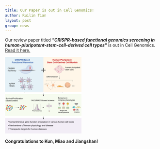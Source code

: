```yaml
---
title: Our Paper is out in Cell Genomics!
author: Ruilin Tian
layout: post
group: news
---
```

 Our review paper titled ***"CRISPR-based functional genomics screening in human-pluripotent-stem-cell-derived cell types"*** is out in Cell Genomics. <a href='/static/papers/2023_Kun_CG.pdf'>Read it here.</a>

 <img src="/static/img/news/graphic_abstract.png" width="50%" alt="paper" class="img-fluid"> 

 
**Congratulations to Kun, Miao and Jiangshan!**

 






  



